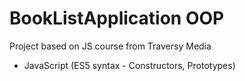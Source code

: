 # BookListApplication OOP

Project based on JS course from Traversy Media
- JavaScript (ES5 syntax - Constructors, Prototypes)
